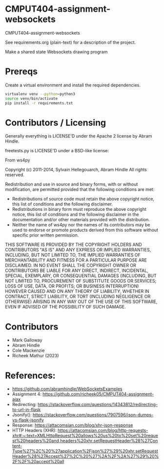 CMPUT404-assignment-websockets
==============================

CMPUT404-assignment-websockets

See requirements.org (plain-text) for a description of the project.

Make a shared state Websockets drawing program

Prereqs
=======
Create a virtual environment and install the required dependencies.

```bash
virtualenv venv --python=python3
source venv/bin/activate
pip install -r requirements.txt
```

Contributors / Licensing
========================

Generally everything is LICENSE'D under the Apache 2 license by Abram Hindle.

freetests.py is LICENSE'D under a BSD-like license:

From ws4py

Copyright (c) 2011-2014, Sylvain Hellegouarch, Abram Hindle
All rights reserved.

Redistribution and use in source and binary forms, with or without
modification, are permitted provided that the following conditions are met:

 * Redistributions of source code must retain the above copyright notice,
   this list of conditions and the following disclaimer.
 * Redistributions in binary form must reproduce the above copyright
   notice, this list of conditions and the following disclaimer in the
   documentation and/or other materials provided with the distribution.
 * Neither the name of ws4py nor the names of its contributors may be used
   to endorse or promote products derived from this software without
   specific prior written permission.

THIS SOFTWARE IS PROVIDED BY THE COPYRIGHT HOLDERS AND CONTRIBUTORS "AS IS"
AND ANY EXPRESS OR IMPLIED WARRANTIES, INCLUDING, BUT NOT LIMITED TO, THE
IMPLIED WARRANTIES OF MERCHANTABILITY AND FITNESS FOR A PARTICULAR PURPOSE
ARE DISCLAIMED. IN NO EVENT SHALL THE COPYRIGHT OWNER OR CONTRIBUTORS BE
LIABLE FOR ANY DIRECT, INDIRECT, INCIDENTAL, SPECIAL, EXEMPLARY, OR
CONSEQUENTIAL DAMAGES (INCLUDING, BUT NOT LIMITED TO, PROCUREMENT OF
SUBSTITUTE GOODS OR SERVICES; LOSS OF USE, DATA, OR PROFITS; OR BUSINESS
INTERRUPTION) HOWEVER CAUSED AND ON ANY THEORY OF LIABILITY, WHETHER IN
CONTRACT, STRICT LIABILITY, OR TORT (INCLUDING NEGLIGENCE OR OTHERWISE)
ARISING IN ANY WAY OUT OF THE USE OF THIS SOFTWARE, EVEN IF ADVISED OF THE
POSSIBILITY OF SUCH DAMAGE.

Contributors
============

* Mark Galloway
* Abram Hindle
* Cole Mackenzie
* Richeek Mathur (2023)

References:
===========
* https://github.com/abramhindle/WebSocketsExamples
* Assignment 4: https://github.com/richeek05/CMPUT404-assignment-ajax
* Redirecting: https://stackoverflow.com/questions/14343812/redirecting-to-url-in-flask
* Jsonify(): https://stackoverflow.com/questions/7907596/json-dumps-vs-flask-jsonify
* Response: https://attacomsian.com/blog/xhr-json-response
* HTTP Headers (XHR): https://attacomsian.com/blog/http-requests-xhr#:~:text=XMLHttpRequest%20allows%20us%20to%20set%20request%20headers%20and,headers%20xhr.setRequestHeader%28%27Content-Type%27%2C%20%27application%2Fjson%27%29%20xhr.setRequestHeader%28%27Accept%27%2C%20%27%2A%2F%2A%27%29%20%2F%2F%20accept%20all
